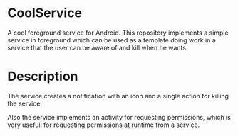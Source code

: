 # CoolService
A cool foreground service for Android. This repository implements a simple service in foreground which 
can be used as a template doing work in a service that the user can be aware of and kill when he wants.

# Description
The service creates a notification with an icon and a single action for killing the service.

Also the service implements an activity for requesting permissions, which is very usefull for requesting permissions at runtime from a service.
